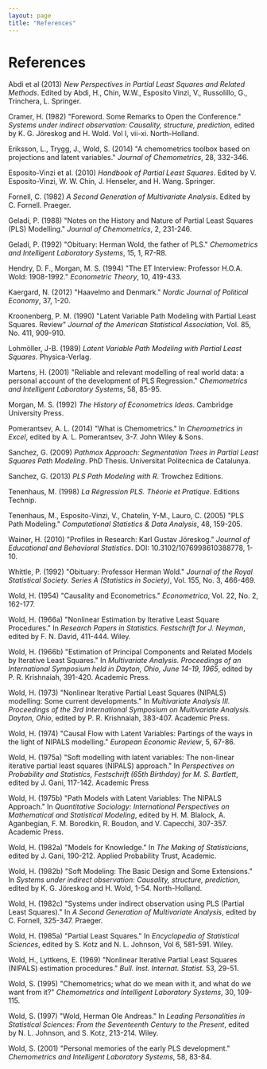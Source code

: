 ```yaml
---
layout: page
title: "References"
---
```


# References

<a name="Abdietal2013"></a> Abdi et al (2013) _New Perspectives in Partial Least Squares and Related Methods_. Edited by Abdi, H., Chin, W.W., Esposito Vinzi, V., Russolillo, G., Trinchera, L. Springer.

<a name="Cramer1982"></a> Cramer, H. (1982) "Foreword. Some Remarks to Open the Conference." _Systems under indirect observation: Causality, structure, prediction_, edited by K. G. Jöreskog and H. Wold. Vol I, vii-xi. North-Holland.

<a name="Erikssonetal2014"></a> Eriksson, L., Trygg, J., Wold, S. (2014) "A chemometrics toolbox based on projections and latent variables." _Journal of Chemometrics_, 28, 332-346.

<a name="Espositoetal2010"></a> Esposito-Vinzi et al. (2010) _Handbook of Partial Least Squares_. Edited by V. Esposito-Vinzi, W. W. Chin, J. Henseler, and H. Wang. Springer.

<a name="Fornell1982"></a> Fornell, C. (1982) _A Second Generation of Multivariate Analysis_. Edited by C. Fornell. Praeger.

<a name="Geladi1988"></a> Geladi, P. (1988) "Notes on the History and Nature of Partial Least Squares (PLS) Modelling." _Journal of Chemometrics_, 2, 231-246.

<a name="Geladi1992"></a> Geladi, P. (1992) "Obituary: Herman Wold, the father of PLS." _Chemometrics and Intelligent Laboratory Systems_, 15, 1, R7-R8.

<a name="HendryMorgan1994"></a> Hendry, D. F., Morgan, M. S. (1994) "The ET Interview: Professor H.O.A. Wold: 1908-1992." _Econometric Theory_, 10, 419-433.

<a name="Kaergard2012"></a> Kaergard, N. (2012) "Haavelmo and Denmark." _Nordic Journal of Political Economy_, 37, 1-20.

<a name="Kroonenberg1990"></a> Kroonenberg, P. M. (1990) "Latent Variable Path Modeling with Partial Least Squares. Review" _Journal of the American Statistical Association_, Vol. 85, No. 411, 909-910.

<a name="Lohmoller1989"></a> Lohmöller, J-B. (1989) _Latent Variable Path Modeling with Partial Least Squares_. Physica-Verlag.

<a name="Martens2001"></a> Martens, H. (2001) "Reliable and relevant modelling of real world data: a personal account of the development of PLS Regression." _Chemometrics and Intelligent Laboratory Systems_, 58, 85-95.

<a name="Morgan1992"></a> Morgan, M. S. (1992) _The History of Econometrics Ideas_. Cambridge University Press.

<a name="Pomerantsev2014"></a> Pomerantsev, A. L. (2014) "What is Chemometrics." In _Chemometrics in Excel_, edited by A. L. Pomerantsev, 3-7. John Wiley & Sons.

<a name="Sanchez2009"></a> Sanchez, G. (2009) _Pathmox Approach: Segmentation Trees in Partial Least Squares Path Modeling_. PhD Thesis. Universitat Politecnica de Catalunya.

<a name="Sanchez2013"></a> Sanchez, G. (2013) _PLS Path Modeling with R_. Trowchez Editions.

<a name="Tenenhaus1998"></a> Tenenhaus, M. (1998) _La Régression PLS. Théorie et Pratique_. Editions Technip.

<a name="Tenenhausetal2005"></a> Tenenhaus, M., Esposito-Vinzi, V., Chatelin, Y-M., Lauro, C. (2005) "PLS Path Modeling." _Computational Statistics & Data Analysis_, 48, 159-205.

<a name="Wainer2010"></a> Wainer, H. (2010) "Profiles in Research: Karl Gustav Jöreskog." _Journal of Educational and Behavioral Statistics_. DOI: 10.3102/1076998610388778, 1-10.

<a name="Whittle1992"></a> Whittle, P. (1992) "Obituary: Professor Herman Wold." _Journal of the Royal Statistical Society. Series A (Statistics in Society)_, Vol. 155, No. 3, 466-469.

<a name="Wold1954"></a> Wold, H. (1954) "Causality and Econometrics." _Econometrica_, Vol. 22, No. 2, 162-177.

<a name="Wold1966a"></a> Wold, H. (1966a) "Nonlinear Estimation by Iterative Least Square Procedures." In _Research Papers in Statistics. Festschrift for J. Neyman_, edited by F. N. David, 411-444. Wiley.

<a name="Wold1966b"></a> Wold, H. (1966b) "Estimation of Principal Components and Related Models by Iterative Least Squares." In _Multivariate Analysis. Proceedings of an International Symposium held in Dayton, Ohio, June 14-19, 1965_, edited by P. R. Krishnaiah, 391-420. Academic Press.

<a name="Wold1973"></a> Wold, H. (1973) "Nonlinear Iterative Partial Least Squares (NIPALS) modelling: Some current developments." In _Multivariate Analysis III. Proceedings of the 3rd International Symposium on Multivariate Analysis. Dayton, Ohio_, edited by P. R. Krishnaiah, 383-407. Academic Press.

<a name="Wold1974"></a> Wold, H. (1974) "Causal Flow with Latent Variables: Partings of the ways in the light of NIPALS modelling." _European Economic Review_, 5, 67-86.

<a name="Wold1975a"></a> Wold, H. (1975a) "Soft modelling with latent variables: The non-linear iterative partial least squares (NIPALS) approach." In _Perspectives on Probability and Statistics, Festschrift (65th Birthday) for M. S. Bartlett_, edited by J. Gani, 117-142. Academic Press

<a name="Wold1975b"></a> Wold, H. (1975b) "Path Models with Latent Variables: The NIPALS Approach." In _Quantitative Sociology: International Perspectives on Mathematical and Statistical Modeling_, edited by H. M. Blalock, A. Aganbegian, F. M. Borodkin, R. Boudon, and V. Capecchi, 307-357. Academic Press.

<a name="Wold1982a"></a> Wold, H. (1982a) "Models for Knowledge." In _The Making of Statisticians_, edited by J. Gani, 190-212. Applied Probability Trust, Academic.

<a name="Wold1982b"></a> Wold, H. (1982b) "Soft Modeling: The Basic Design and Some Extensions." In _Systems under indirect observation: Causality, structure, prediction_, edited by K. G. Jöreskog and H. Wold, 1-54. North-Holland.

<a name="Wold1982c"></a> Wold, H. (1982c) "Systems under indirect observation using PLS (Partial Least Squares)." In _A Second Generation of Multivariate Analysis_, edited by C. Fornell, 325-347. Praeger.

<a name="Wold1985a"></a> Wold, H. (1985a) "Partial Least Squares." In _Encyclopedia of Statistical Sciences_, edited by S. Kotz and N. L. Johnson, Vol 6, 581-591. Wiley.

<a name="WoldLyttkens1969"></a> Wold, H., Lyttkens, E. (1969) "Nonlinear Iterative Partial Least Squares (NIPALS) estimation procedures." _Bull. Inst. Internat. Statist._ 53, 29-51.

<a name="Wold1995"></a> Wold, S. (1995) "Chemometrics; what do we mean with it, and what do we want from it?" _Chemometrics and Intelligent Laboratory Systems_, 30, 109-115.

<a name="Wold1997"></a> Wold, S. (1997) "Wold, Herman Ole Andreas." In _Leading Personalities in Statistical Sciences: From the Seventeenth Century to the Present_, edited by N. L. Johnson, and S. Kotz, 213-214. Wiley.

<a name="Wold2001"></a> Wold, S. (2001) "Personal memories of the early PLS development." _Chemometrics and Intelligent Laboratory Systems_, 58, 83-84.

